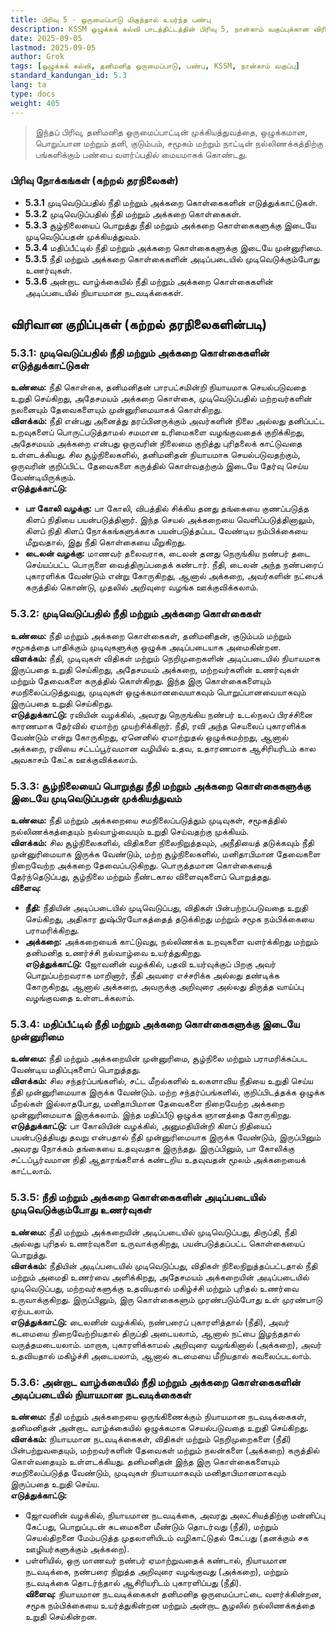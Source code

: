 ```yaml
---
title: பிரிவு 5 - ஒருமைப்பாடு மிகுந்தால் உயர்ந்த பண்பு
description: KSSM ஒழுக்கக் கல்வி பாடத்திட்டத்தின் பிரிவு 5, நான்காம் வகுப்புக்கான விரிவான குறிப்புகள், தனிமனித ஒருமைப்பாட்டை மையமாகக் கொண்டவை.
date: 2025-09-05
lastmod: 2025-09-05
author: Grok
tags: [ஒழுக்கக் கல்வி, தனிமனித ஒருமைப்பாடு, பண்பு, KSSM, நான்காம் வகுப்பு]
standard_kandungan_id: 5.3
lang: ta
type: docs
weight: 405
---
```


> இந்தப் பிரிவு, தனிமனித ஒருமைப்பாட்டின் முக்கியத்துவத்தை, ஒழுக்கமான, பொறுப்பான மற்றும் தனி, குடும்பம், சமூகம் மற்றும் நாட்டின் நல்லிணக்கத்திற்கு பங்களிக்கும் பண்பை வளர்ப்பதில் மையமாகக் கொண்டது.

### பிரிவு நோக்கங்கள் (கற்றல் தரநிலைகள்)

- **5.3.1** முடிவெடுப்பதில் நீதி மற்றும் அக்கறை கொள்கைகளின் எடுத்துக்காட்டுகள்.
- **5.3.2** முடிவெடுப்பதில் நீதி மற்றும் அக்கறை கொள்கைகள்.
- **5.3.3** சூழ்நிலையைப் பொறுத்து நீதி மற்றும் அக்கறை கொள்கைகளுக்கு இடையே முடிவெடுப்பதன் முக்கியத்துவம்.
- **5.3.4** மதிப்பீட்டில் நீதி மற்றும் அக்கறை கொள்கைகளுக்கு இடையே முன்னுரிமை.
- **5.3.5** நீதி மற்றும் அக்கறை கொள்கைகளின் அடிப்படையில் முடிவெடுக்கும்போது உணர்வுகள்.
- **5.3.6** அன்றாட வாழ்க்கையில் நீதி மற்றும் அக்கறை கொள்கைகளின் அடிப்படையில் நியாயமான நடவடிக்கைகள்.

## விரிவான குறிப்புகள் (கற்றல் தரநிலைகளின்படி)

### 5.3.1: முடிவெடுப்பதில் நீதி மற்றும் அக்கறை கொள்கைகளின் எடுத்துக்காட்டுகள்

**உண்மை:** நீதி கொள்கை, தனிமனிதன் பாரபட்சமின்றி நியாயமாக செயல்படுவதை உறுதி செய்கிறது, அதேசமயம் அக்கறை கொள்கை, முடிவெடுப்பதில் மற்றவர்களின் நலனையும் தேவைகளையும் முன்னுரிமையாகக் கொள்கிறது.  
**விளக்கம்:** நீதி என்பது அனைத்து தரப்பினருக்கும் அவர்களின் நிலை அல்லது தனிப்பட்ட உறவுகளைப் பொருட்படுத்தாமல் சமமான உரிமைகளை வழங்குவதைக் குறிக்கிறது, அதேசமயம் அக்கறை என்பது ஒருவரின் நிலைமை குறித்து புரிதலைக் காட்டுவதை உள்ளடக்கியது. சில சூழ்நிலைகளில், தனிமனிதன் நியாயமாக செயல்படுவதற்கும், ஒருவரின் குறிப்பிட்ட தேவைகளை கருத்தில் கொள்வதற்கும் இடையே தேர்வு செய்ய வேண்டியிருக்கும்.  
**எடுத்துக்காட்டு:**  
- **பா கோலி வழக்கு:** பா கோலி, விபத்தில் சிக்கிய தனது தங்கையை குணப்படுத்த கிளப் நிதியை பயன்படுத்தினார். இந்த செயல் அக்கறையை வெளிப்படுத்தினாலும், கிளப் நிதி கிளப் நோக்கங்களுக்காக பயன்படுத்தப்பட வேண்டிய நம்பிக்கையை மீறுவதால், இது நீதி கொள்கையை மீறுகிறது.  
- **டைலன் வழக்கு:** மாணவர் தலைவராக, டைலன் தனது நெருங்கிய நண்பர் தடை செய்யப்பட்ட பொருளை வைத்திருப்பதைக் கண்டார். நீதி, டைலன் அந்த நண்பரைப் புகாரளிக்க வேண்டும் என்று கோருகிறது, ஆனால் அக்கறை, அவர்களின் நட்பைக் கருத்தில் கொண்டு, முதலில் அறிவுரை வழங்க ஊக்குவிக்கலாம்.

### 5.3.2: முடிவெடுப்பதில் நீதி மற்றும் அக்கறை கொள்கைகள்

**உண்மை:** நீதி மற்றும் அக்கறை கொள்கைகள், தனிமனிதன், குடும்பம் மற்றும் சமூகத்தை பாதிக்கும் முடிவுகளுக்கு ஒழுக்க அடிப்படையாக அமைகின்றன.  
**விளக்கம்:** நீதி, முடிவுகள் விதிகள் மற்றும் நெறிமுறைகளின் அடிப்படையில் நியாயமாக இருப்பதை உறுதி செய்கிறது, அதேசமயம் அக்கறை, மற்றவர்களின் உணர்வுகள் மற்றும் தேவைகளை கருத்தில் கொள்கிறது. இந்த இரு கொள்கைகளையும் சமநிலைப்படுத்துவது, முடிவுகள் ஒழுக்கமானவையாகவும் பொறுப்பானவையாகவும் இருப்பதை உறுதி செய்கிறது.  
**எடுத்துக்காட்டு:** ரவியின் வழக்கில், அவரது நெருங்கிய நண்பர் உடல்நலப் பிரச்சினை காரணமாக தேர்வில் ஏமாற்ற முயற்சிக்கிறார். நீதி, ரவி அந்த செயலைப் புகாரளிக்க வேண்டும் என்று கோருகிறது, ஏனெனில் ஏமாற்றுதல் ஒழுக்கமற்றது, ஆனால் அக்கறை, ரவியை சட்டப்பூர்வமான வழியில் உதவ, உதாரணமாக ஆசிரியரிடம் கால அவகாசம் கேட்க ஊக்குவிக்கலாம்.

### 5.3.3: சூழ்நிலையைப் பொறுத்து நீதி மற்றும் அக்கறை கொள்கைகளுக்கு இடையே முடிவெடுப்பதன் முக்கியத்துவம்

**உண்மை:** நீதி மற்றும் அக்கறையை சமநிலைப்படுத்தும் முடிவுகள், சமூகத்தில் நல்லிணக்கத்தையும் நல்வாழ்வையும் உறுதி செய்வதற்கு முக்கியம்.  
**விளக்கம்:** சில சூழ்நிலைகளில், விதிகளை நிலைநிறுத்தவும், அநீதியைத் தடுக்கவும் நீதி முன்னுரிமையாக இருக்க வேண்டும், மற்ற சூழ்நிலைகளில், மனிதாபிமான தேவைகளை நிறைவேற்ற அக்கறை தேவைப்படுகிறது. பொருத்தமான கொள்கையைத் தேர்ந்தெடுப்பது, சூழ்நிலை மற்றும் நீண்டகால விளைவுகளைப் பொறுத்தது.  
**விளைவு:**  
- **நீதி:** நீதியின் அடிப்படையில் முடிவெடுப்பது, விதிகள் பின்பற்றப்படுவதை உறுதி செய்கிறது, அதிகார துஷ்பிரயோகத்தைத் தடுக்கிறது மற்றும் சமூக நம்பிக்கையை பராமரிக்கிறது.  
- **அக்கறை:** அக்கறையைக் காட்டுவது, நல்லிணக்க உறவுகளை வளர்க்கிறது மற்றும் தனிமனித உணர்ச்சி நல்வாழ்வை உயர்த்துகிறது.  
**எடுத்துக்காட்டு:** ஜோவனின் வழக்கில், பதவி உயர்வுக்குப் பிறகு அவர் பொறுப்பற்றவராக மாறினார், நீதி அவரை எச்சரிக்க அல்லது தண்டிக்க கோருகிறது, ஆனால் அக்கறை, அவருக்கு அறிவுரை அல்லது திருத்த வாய்ப்பு வழங்குவதை உள்ளடக்கலாம்.

### 5.3.4: மதிப்பீட்டில் நீதி மற்றும் அக்கறை கொள்கைகளுக்கு இடையே முன்னுரிமை

**உண்மை:** நீதி மற்றும் அக்கறையின் முன்னுரிமை, சூழ்நிலை மற்றும் பராமரிக்கப்பட வேண்டிய மதிப்புகளைப் பொறுத்தது.  
**விளக்கம்:** சில சந்தர்ப்பங்களில், சட்ட மீறல்களில் உலகளாவிய நீதியை உறுதி செய்ய நீதி முன்னுரிமையாக இருக்க வேண்டும். மற்ற சந்தர்ப்பங்களில், குறிப்பிடத்தக்க ஒழுக்க மீறல்கள் இல்லாதபோது, மனிதாபிமான தேவைகளை நிறைவேற்ற அக்கறை முன்னுரிமையாக இருக்கலாம். இந்த மதிப்பீடு ஒழுக்க ஞானத்தை கோருகிறது.  
**எடுத்துக்காட்டு:** பா கோலியின் வழக்கில், அனுமதியின்றி கிளப் நிதியைப் பயன்படுத்தியது தவறு என்பதால் நீதி முன்னுரிமையாக இருக்க வேண்டும், இருப்பினும் அவரது நோக்கம் தங்கையை உதவுவதாக இருந்தது. இருப்பினும், பா கோலிக்கு சட்டப்பூர்வமான நிதி ஆதாரங்களைக் கண்டறிய உதவுவதன் மூலம் அக்கறையைக் காட்டலாம்.

### 5.3.5: நீதி மற்றும் அக்கறை கொள்கைகளின் அடிப்படையில் முடிவெடுக்கும்போது உணர்வுகள்

**உண்மை:** நீதி மற்றும் அக்கறையின் அடிப்படையில் முடிவெடுப்பது, திருப்தி, நீதி அல்லது புரிதல் உணர்வுகளை உருவாக்குகிறது, பயன்படுத்தப்பட்ட கொள்கையைப் பொறுத்து.  
**விளக்கம்:** நீதியின் அடிப்படையில் முடிவெடுப்பது, விதிகள் நிலைநிறுத்தப்பட்டதால் நீதி மற்றும் அமைதி உணர்வை அளிக்கிறது, அதேசமயம் அக்கறையின் அடிப்படையில் முடிவெடுப்பது, மற்றவர்களுக்கு உதவியதால் மகிழ்ச்சி மற்றும் புரிதல் உணர்வை உருவாக்குகிறது. இருப்பினும், இரு கொள்கைகளும் முரண்படும்போது உள் முரண்பாடு ஏற்படலாம்.  
**எடுத்துக்காட்டு:** டைலனின் வழக்கில், நண்பரைப் புகாரளித்தால் (நீதி), அவர் கடமையை நிறைவேற்றியதால் திருப்தி அடையலாம், ஆனால் நட்பை இழந்ததால் வருத்தமடையலாம். மாறாக, புகாரளிக்காமல் அறிவுரை வழங்கினால் (அக்கறை), அவர் உதவியதால் மகிழ்ச்சி அடையலாம், ஆனால் கடமையை மீறியதால் கவலைப்படலாம்.

### 5.3.6: அன்றாட வாழ்க்கையில் நீதி மற்றும் அக்கறை கொள்கைகளின் அடிப்படையில் நியாயமான நடவடிக்கைகள்

**உண்மை:** நீதி மற்றும் அக்கறையை ஒருங்கிணைக்கும் நியாயமான நடவடிக்கைகள், தனிமனிதன் அன்றாட வாழ்க்கையில் ஒழுக்கமாக செயல்படுவதை உறுதி செய்கிறது.  
**விளக்கம்:** நியாயமான நடவடிக்கைகள், விதிகள் மற்றும் நெறிமுறைகளை (நீதி) பின்பற்றுவதையும், மற்றவர்களின் தேவைகள் மற்றும் நலன்களை (அக்கறை) கருத்தில் கொள்வதையும் உள்ளடக்கியது. தனிமனிதன் இந்த இரு கொள்கைகளையும் சமநிலைப்படுத்த வேண்டும், முடிவுகள் நியாயமாகவும் மனிதாபிமானமாகவும் இருப்பதை உறுதி செய்ய.  
**எடுத்துக்காட்டு:**  
- ஜோவனின் வழக்கில், நியாயமான நடவடிக்கை, அவரது அலட்சியத்திற்கு மன்னிப்பு கேட்பது, பொறுப்புடன் கடமைகளை மீண்டும் தொடர்வது (நீதி), மற்றும் செயல்திறனை மேம்படுத்த முதலாளியிடம் வழிகாட்டுதல் கேட்பது (தனக்கும் சக ஊழியர்களுக்கும் அக்கறை).  
- பள்ளியில், ஒரு மாணவர் நண்பர் ஏமாற்றுவதைக் கண்டால், நியாயமான நடவடிக்கை, நண்பரை நிறுத்த அறிவுரை வழங்குவது (அக்கறை), மற்றும் நடவடிக்கை தொடர்ந்தால் ஆசிரியரிடம் புகாரளிப்பது (நீதி).  
**விளைவு:** நியாயமான நடவடிக்கைகள் தனிமனித ஒருமைப்பாட்டை வளர்க்கின்றன, சமூக நம்பிக்கையை உயர்த்துகின்றன மற்றும் அன்றாட சூழலில் நல்லிணக்கத்தை உறுதி செய்கின்றன.
